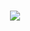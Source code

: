 <h1 align="center">
  <img src="https://capsule-render.vercel.app/api?type=waving&height=250&text=Luana%20Alves👩🏻‍💻&fontColor=FFFFFF&fontAlign=50&fontAlignY=46&animation=fadeIn">
</h1>
